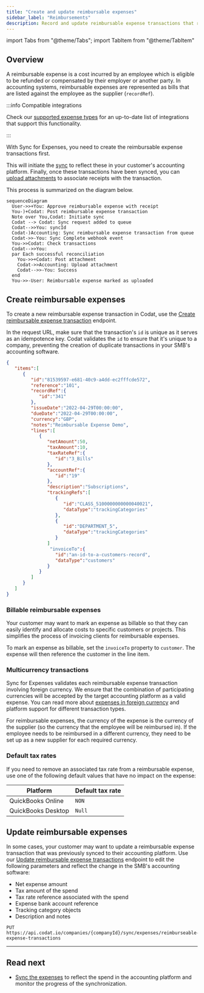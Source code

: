 ```yaml
---
title: "Create and update reimbursable expenses"
sidebar_label: "Reimbursements"
description: Record and update reimbursable expense transactions that represent your customers' repayable spend
---
```


import Tabs from "@theme/Tabs";
import TabItem from "@theme/TabItem"

## Overview

A reimbursable expense is a cost incurred by an employee which is eligible to be refunded or compensated by their employer or another party. In accounting systems, reimbursable expenses are represented as bills that are listed against the employee as the supplier (`recordRef`).

:::info Compatible integrations

Check our [supported expense types](expenses/overview#supported-integrations) for an up-to-date list of integrations that support this functionality.

:::

With Sync for Expenses, you need to create the reimbursable expense transactions first. 

This will initiate the [sync](/expenses/sync-process/syncing-expenses) to reflect these in your customer's accounting platform. Finally, once these transactions have been synced, you can [upload attachments](/expenses/sync-process/uploading-receipts) to associate receipts with the transaction.

This process is summarized on the diagram below.

``` mermaid
sequenceDiagram
  User->>+You: Approve reimbursable expense with receipt
  You-)+Codat: Post reimbursable expense transaction
  Note over You,Codat: Initiate sync
  Codat --> Codat: Sync request added to queue
  Codat-->>You: syncId
  Codat-)Accounting: Sync reimbursable expense transaction from queue
  Codat->>-You: Sync Complete webhook event
  You->>Codat: Check transactions
  Codat-->>You: 
  par Each successful reconciliation
    You->>+Codat: Post attachment
    Codat->>Accounting: Upload attachment
    Codat-->>-You: Success
  end
  You->>-User: Reimbursable expense marked as uploaded
```

## Create reimbursable expenses

To create a new reimbursable expense transaction in Codat, use the [Create reimbursable expense transaction](/sync-for-expenses#/operations/create-reimbursable-expense-transaction) endpoint. 

In the request URL, make sure that the transaction's `id` is unique as it serves as an idempotence key. Codat validates the `id` to ensure that it's unique to a company, preventing the creation of duplicate transactions in your SMB's accounting software. 

```json title="Reimbursable expense request body"
{
   "items":[
      {
         "id":"81539597-e681-40c9-a4dd-ec2fffcde572",
         "reference":"101",
         "recordRef":{
            "id":"341"
         },
         "issueDate":"2022-04-29T00:00:00",
         "dueDate":"2022-04-29T00:00:00",
         "currency":"GBP",
         "notes":"Reimbursable Expense Demo",
         "lines":[
            {
               "netAmount":50,
               "taxAmount":10,
               "taxRateRef":{
                  "id":"3_Bills"
               },
               "accountRef":{
                  "id":"19"
               },
               "description":"Subscriptions",
               "trackingRefs":[
                  {
                     "id":"CLASS_5100000000000040021",
                     "dataType":"trackingCategories"
                  },
                  {
                     "id":"DEPARTMENT_5",
                     "dataType":"trackingCategories"
                  }
               ]
                "invoiceTo":{
                  "id":"an-id-to-a-customers-record",
                  "dataType":"customers"
               }
            }
         ]
      }
   ]
}
```

### Billable reimbursable expenses

Your customer may want to mark an expense as billable so that they can easily identify and allocate costs to specific customers or projects. This simplifies the process of invoicing clients for reimbursable expenses.

To mark an expense as billable, set the `invoiceTo` property to `customer`. The expense will then reference the customer in the line item.

### Multicurrency transactions

Sync for Expenses validates each reimbursable expense transaction involving foreign currency. We ensure that the combination of participating currencies will be accepted by the target accounting platform as a valid expense. You can read more about [expenses in foreign currency](/expenses/fx-management) and platform support for different transaction types.

For reimbursable expenses, the currency of the expense is the currency of the supplier (so the currency that the employee will be reimbursed in). If the employee needs to be reimbursed in a different currency, they need to be set up as a new supplier for each required currency.

### Default tax rates

If you need to remove an associated tax rate from a reimbursable expense, use one of the following default values that have no impact on the expense:

| Platform          | Default tax rate                 |
|-------------------|----------------------------------|
| QuickBooks Online | `NON`                            |
| QuickBooks Desktop| `Null`                            |

## Update reimbursable expenses

In some cases, your customer may want to update a reimbursable expense transaction that was previously synced to their accounting platform. Use our [Update reimbursable expense transactions](/sync-for-expenses-api#/operations/update-reimbursable-expense-transaction) endpoint to edit the following parameters and reflect the change in the SMB's accounting software: 

- Net expense amount 
- Tax amount of the spend
- Tax rate reference associated with the spend
- Expense bank account reference
- Tracking category objects
- Description and notes

```http title="Update an expense transaction"
PUT  https://api.codat.io/companies/{companyId}/sync/expenses/reimburseable-expense-transactions
```

---
## Read next

- [Sync the expenses](/expenses/sync-process/syncing-expenses) to reflect the spend in the accounting platform and monitor the progress of the synchronization.

